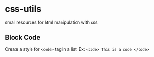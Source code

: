 # css-utils
small resources for html manipulation with css

## Block Code

Create a style for ```<code>``` tag in a list.
 Ex: ```<code> This is a code </code>```
